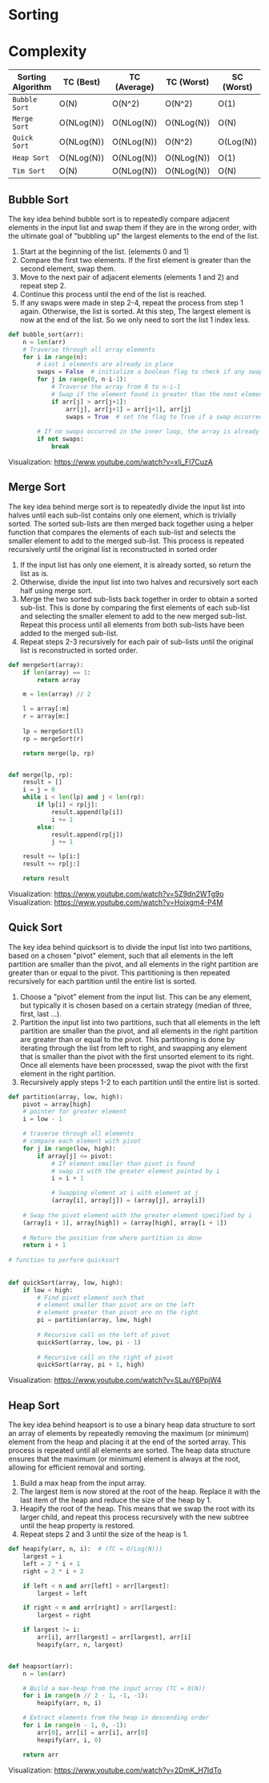 # Sorting
# Complexity
| Sorting Algorithm | TC (Best) | TC (Average) | TC (Worst) | SC (Worst) | Stable |
| --- | --- | --- | --- | --- | --- |
| `Bubble Sort` | O(N) | O(N^2) | O(N^2) | O(1) | Yes |
| `Merge Sort` | O(NLog(N)) | O(NLog(N)) | O(NLog(N)) | O(N) | Yes |
| `Quick Sort` | O(NLog(N)) | O(NLog(N)) | O(N^2) | O(Log(N)) | No |
| `Heap Sort` | O(NLog(N)) | O(NLog(N)) | O(NLog(N)) | O(1) | No |
| `Tim Sort` | O(N) | O(NLog(N)) | O(NLog(N)) | O(N) | Yes |


## Bubble Sort
The key idea behind bubble sort is to repeatedly compare adjacent elements in the input list and swap them if they are in the wrong order, with the ultimate goal of "bubbling up" the largest elements to the end of the list.

1. Start at the beginning of the list. (elements 0 and 1)
2. Compare the first two elements. If the first element is greater than the second element, swap them.
3. Move to the next pair of adjacent elements (elements 1 and 2) and repeat step 2.
4. Continue this process until the end of the list is reached.
5. If any swaps were made in step 2-4, repeat the process from step 1 again. Otherwise, the list is sorted. At this step, The largest element is now at the end of the list. So we only need to sort the list 1 index less.

```python
def bubble_sort(arr):
    n = len(arr)
    # Traverse through all array elements
    for i in range(n):
        # Last i elements are already in place
        swaps = False  # initialize a boolean flag to check if any swaps occurred
        for j in range(0, n-i-1):
            # Traverse the array from 0 to n-i-1
            # Swap if the element found is greater than the next element
            if arr[j] > arr[j+1]:
                arr[j], arr[j+1] = arr[j+1], arr[j]
                swaps = True  # set the flag to True if a swap occurred
        
        # If no swaps occurred in the inner loop, the array is already sorted
        if not swaps:
            break
```

Visualization: https://www.youtube.com/watch?v=xli_FI7CuzA

## Merge Sort
The key idea behind merge sort is to repeatedly divide the input list into halves until each sub-list contains only one element, which is trivially sorted. The sorted sub-lists are then merged back together using a helper function that compares the elements of each sub-list and selects the smaller element to add to the merged sub-list. This process is repeated recursively until the original list is reconstructed in sorted order

1. If the input list has only one element, it is already sorted, so return the list as is.
2. Otherwise, divide the input list into two halves and recursively sort each half using merge sort.
3. Merge the two sorted sub-lists back together in order to obtain a sorted sub-list. This is done by comparing the first elements of each sub-list and selecting the smaller element to add to the new merged sub-list. Repeat this process until all elements from both sub-lists have been added to the merged sub-list.
4. Repeat steps 2-3 recursively for each pair of sub-lists until the original list is reconstructed in sorted order.

```python
def mergeSort(array):
    if len(array) == 1:
        return array

    m = len(array) // 2

    l = array[:m]
    r = array[m:]
    
    lp = mergeSort(l)
    rp = mergeSort(r)

    return merge(lp, rp)


def merge(lp, rp):
    result = []
    i = j = 0
    while i < len(lp) and j < len(rp):
        if lp[i] < rp[j]: 
            result.append(lp[i])
            i += 1
        else:
            result.append(rp[j])
            j += 1

    result += lp[i:]
    result += rp[j:]

    return result 
```

Visualization: https://www.youtube.com/watch?v=5Z9dn2WTg9o
Visualization: https://www.youtube.com/watch?v=Hoixgm4-P4M

## Quick Sort
The key idea behind quicksort is to divide the input list into two partitions, based on a chosen "pivot" element, such that all elements in the left partition are smaller than the pivot, and all elements in the right partition are greater than or equal to the pivot. This partitioning is then repeated recursively for each partition until the entire list is sorted.

1. Choose a "pivot" element from the input list. This can be any element, but typically it is chosen based on a certain strategy (median of three, first, last ...).
2. Partition the input list into two partitions, such that all elements in the left partition are smaller than the pivot, and all elements in the right partition are greater than or equal to the pivot. This partitioning is done by iterating through the list from left to right, and swapping any element that is smaller than the pivot with the first unsorted element to its right. Once all elements have been processed, swap the pivot with the first element in the right partition.
3. Recursively apply steps 1-2 to each partition until the entire list is sorted.

```python
def partition(array, low, high):
    pivot = array[high]
    # pointer for greater element
    i = low - 1

    # traverse through all elements
    # compare each element with pivot
    for j in range(low, high):
        if array[j] <= pivot:
            # If element smaller than pivot is found
            # swap it with the greater element pointed by i
            i = i + 1

            # Swapping element at i with element at j
            (array[i], array[j]) = (array[j], array[i])
 
    # Swap the pivot element with the greater element specified by i
    (array[i + 1], array[high]) = (array[high], array[i + 1])
 
    # Return the position from where partition is done
    return i + 1
 
# function to perform quicksort
 
 
def quickSort(array, low, high):
    if low < high:
        # Find pivot element such that
        # element smaller than pivot are on the left
        # element greater than pivot are on the right
        pi = partition(array, low, high)
 
        # Recursive call on the left of pivot
        quickSort(array, low, pi - 1)
 
        # Recursive call on the right of pivot
        quickSort(array, pi + 1, high)
```

Visualization: https://www.youtube.com/watch?v=SLauY6PpjW4

## Heap Sort
The key idea behind heapsort is to use a binary heap data structure to sort an array of elements by repeatedly removing the maximum (or minimum) element from the heap and placing it at the end of the sorted array. This process is repeated until all elements are sorted. The heap data structure ensures that the maximum (or minimum) element is always at the root, allowing for efficient removal and sorting.

1. Build a max heap from the input array.
2. The largest item is now stored at the root of the heap. Replace it with the last item of the heap and reduce the size of the heap by 1.
3. Heapify the root of the heap. This means that we swap the root with its larger child, and repeat this process recursively with the new subtree until the heap property is restored.
4. Repeat steps 2 and 3 until the size of the heap is 1.

```python
def heapify(arr, n, i):  # (TC = O(Log(N)))
    largest = i
    left = 2 * i + 1
    right = 2 * i + 2

    if left < n and arr[left] > arr[largest]:
        largest = left

    if right < n and arr[right] > arr[largest]:
        largest = right

    if largest != i:
        arr[i], arr[largest] = arr[largest], arr[i]
        heapify(arr, n, largest)


def heapsort(arr):
    n = len(arr)

    # Build a max-heap from the input array (TC = O(N))
    for i in range(n // 2 - 1, -1, -1):
        heapify(arr, n, i)

    # Extract elements from the heap in descending order
    for i in range(n - 1, 0, -1):
        arr[0], arr[i] = arr[i], arr[0]
        heapify(arr, i, 0)

    return arr
```

Visualization: https://www.youtube.com/watch?v=2DmK_H7IdTo
